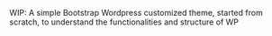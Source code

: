 WIP: A simple Bootstrap Wordpress customized theme, started from scratch, to understand the functionalities and structure of WP

